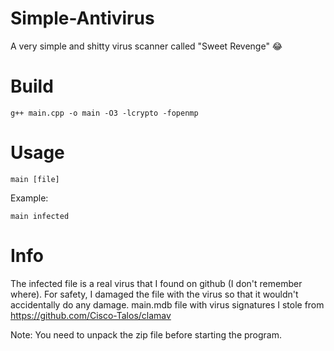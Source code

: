 # Simple-Antivirus
A very simple and shitty virus scanner called "Sweet Revenge" 😂

# Build
```g++ main.cpp -o main -O3 -lcrypto -fopenmp```

# Usage
```main [file]```

Example:

```main infected```
  
# Info
The infected file is a real virus that I found on github (I don't remember where).
For safety, I damaged the file with the virus so that it wouldn't accidentally do any damage.
main.mdb file with virus signatures I stole from https://github.com/Cisco-Talos/clamav

Note: You need to unpack the zip file before starting the program.
